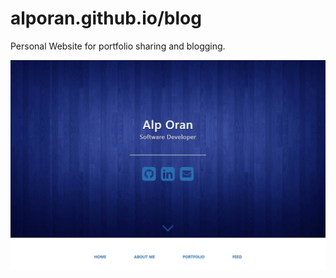 # alporan.github.io/blog
Personal Website for portfolio sharing and blogging.

![Home Page](Homepage.png)
